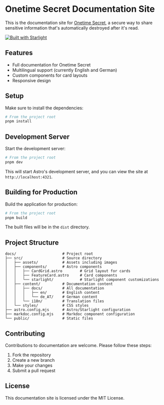 # Onetime Secret Documentation Site

This is the documentation site for [Onetime Secret](https://onetimesecret.com/), a secure way to share sensitive information that's automatically destroyed after it's read.

[![Built with Starlight](https://astro.badgen.net/badge/built%20with/Starlight/purple)](https://starlight.astro.build)

## Features

- Full documentation for Onetime Secret
- Multilingual support (currently English and German)
- Custom components for card layouts
- Responsive design

## Setup

Make sure to install the dependencies:

```bash
# From the project root
pnpm install
```

## Development Server

Start the development server:

```bash
# From the project root
pnpm dev
```

This will start Astro's development server, and you can view the site at `http://localhost:4321`.

## Building for Production

Build the application for production:

```bash
# From the project root
pnpm build
```

The built files will be in the `dist` directory.

## Project Structure

```
docs/                     # Project root
├── src/                  # Source directory
│   ├── assets/           # Assets including images
│   ├── components/       # Astro components
│   │   ├── CardGrid.astro        # Grid layout for cards
│   │   ├── FeatureCard.astro     # Card components
│   │   └── starlight/            # Starlight component customizations
│   ├── content/          # Documentation content
│   │   ├── docs/         # All documentation
│   │   │   ├── en/       # English content
│   │   │   └── de_AT/    # German content
│   │   └── i18n/         # Translation files
│   └── styles/           # CSS styles
├── astro.config.mjs      # Astro/Starlight configuration
├── markdoc.config.mjs    # Markdoc component configuration
└── public/               # Static files
```

## Contributing

Contributions to documentation are welcome. Please follow these steps:

1. Fork the repository
2. Create a new branch
3. Make your changes
4. Submit a pull request

## License

This documentation site is licensed under the MIT License.
